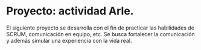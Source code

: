 # Proyecto: actividad Arle.

El siguiente proyecto se desarrolla con el fin de practicar las habilidades de SCRUM, comunicación en equipo, etc. Se busca fortalecer la comunicación
y además simular una experiencia con la vida real.